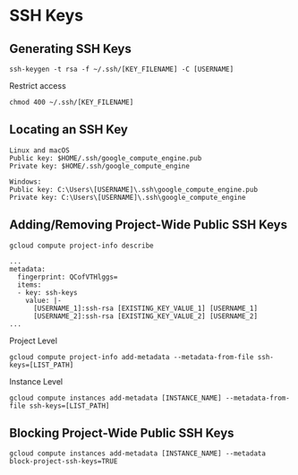 # SSH Keys

## Generating SSH Keys

```
ssh-keygen -t rsa -f ~/.ssh/[KEY_FILENAME] -C [USERNAME]
```

Restrict access 
```
chmod 400 ~/.ssh/[KEY_FILENAME]
```

## Locating an SSH Key

```
Linux and macOS
Public key: $HOME/.ssh/google_compute_engine.pub
Private key: $HOME/.ssh/google_compute_engine

Windows:
Public key: C:\Users\[USERNAME]\.ssh\google_compute_engine.pub
Private key: C:\Users\[USERNAME]\.ssh\google_compute_engine
```

## Adding/Removing Project-Wide Public SSH Keys

```
gcloud compute project-info describe
```

```
...
metadata:
  fingerprint: QCofVTHlggs=
  items:
  - key: ssh-keys
    value: |-
      [USERNAME_1]:ssh-rsa [EXISTING_KEY_VALUE_1] [USERNAME_1]
      [USERNAME_2]:ssh-rsa [EXISTING_KEY_VALUE_2] [USERNAME_2]
...
```

Project Level

```
gcloud compute project-info add-metadata --metadata-from-file ssh-keys=[LIST_PATH]
```

Instance Level

```
gcloud compute instances add-metadata [INSTANCE_NAME] --metadata-from-file ssh-keys=[LIST_PATH]
```

## Blocking Project-Wide Public SSH Keys

```
gcloud compute instances add-metadata [INSTANCE_NAME] --metadata block-project-ssh-keys=TRUE
```